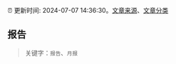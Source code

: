 :alarm_clock: 更新时间: 2024-07-07 14:36:30。[文章来源](/README.md)、[文章分类](/TAGS.md)

## 报告


> 关键字：`报告`、`月报`



